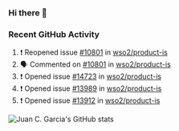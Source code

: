 ### Hi there 👋

<!--
**jcgarciaa/jcgarciaa** is a ✨ _special_ ✨ repository because its `README.md` (this file) appears on your GitHub profile.

Here are some ideas to get you started:

- 🔭 I’m currently working on ...
- 🌱 I’m currently learning ...
- 👯 I’m looking to collaborate on ...
- 🤔 I’m looking for help with ...
- 💬 Ask me about ...
- 📫 How to reach me: ...
- 😄 Pronouns: ...
- ⚡ Fun fact: ...
-->

### Recent GitHub Activity

<!--START_SECTION:activity-->
1. ❗️ Reopened issue [#10801](https://github.com/wso2/product-is/issues/10801) in [wso2/product-is](https://github.com/wso2/product-is)
2. 🗣 Commented on [#10801](https://github.com/wso2/product-is/issues/10801) in [wso2/product-is](https://github.com/wso2/product-is)
3. ❗️ Opened issue [#14723](https://github.com/wso2/product-is/issues/14723) in [wso2/product-is](https://github.com/wso2/product-is)
4. ❗️ Opened issue [#13989](https://github.com/wso2/product-is/issues/13989) in [wso2/product-is](https://github.com/wso2/product-is)
5. ❗️ Opened issue [#13912](https://github.com/wso2/product-is/issues/13912) in [wso2/product-is](https://github.com/wso2/product-is)
<!--END_SECTION:activity-->

![Juan C. Garcia's GitHub stats](https://github-readme-stats.vercel.app/api?username=jcgarciaa&count_private=true&show_icons=true&hide_border=true)